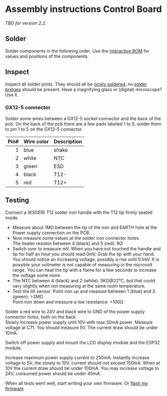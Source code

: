 # Assembly instructions Control Board

*TBD for version 2.2*.

## Solder

Solder components in the following order.
Use the [interactive BOM](bom/ibom.html) for values and positions of the components.

## Inspect

Inspect all solder joints. They should all be [nicely soldered](https://www.google.com/search?q=proper+solder+joint), no [solder bridges](https://www.google.com/search?q=picture+of+a+solder+bridge) should be present. Have a magnifying glass or (digital) microscope? Use it.

### GX12-5 connector

Solder some wires between a GX12-5 socket connector and the back of the pcb. On the back of the pcb there are a few pads labeled 1 to 5, solder them to pin 1 to 5 on the GX12-5 connector.

| Pin#  | Wire color    | Description   |
| --:   | --            | --            |
| 1     | blue          | shake         |
| 2     | white         | NTC           |
| 3     | green         | ESD           |
| 4     | black         | T12-          |
| 5     | red           | T12+          |

## Testing

Connect a (KSGER) T12 solder iron handle with the T12 tip firmly seated inside.

- Measure about 1MΩ between the tip of the iron and EARTH hole at the Power supply connection on the PCB.
- Now measure some values at the solder iron connector holes.\
The heater resistor between 4 (black) and 5 (red): 8Ω
- Switch over to measure mV. When you have not touched the handle and tip for half an hour you should read 0mV. Grab the tip with your hand. You should notice an increasing voltage, possibly a rise until 0.1mV. It is possible your voltmeter is not capable of measuring in the microvolt range. You can heat the tip with a flame for a few seconds to increase the voltage some more.
- The NTC between 4 (black) and 2 (white): 5KΩ@22°C, but that could vary slightly when not measuring at the same room temperature.
- Test the tilt sensor. Point iron up and measure between 1 (blue) and 3 (green): >2MΩ\
Point iron down and measure a low resistance: <100Ω

Solder a red wire to 24V and black wire to GND of the power supply connector holes, both on the back.\
Slowly increase power supply until 10V with max 50mA power. Measure voltage at C71. You should measure 5V. The current draw should be under 10mA.

Switch off power supply and mount the LCD display module and the ESP32 module.

Increase maximum power supply current to 250mA. Instantly increase voltage to 5V, the slowly to 10V, current should not exceed 150mA. When at 10V the current draw should be under 100mA.
You may increase voltage to 24V, consumed power should be under 40mA.

When all tests went well, start writing your own firmware. Or [flash my firmware](https://github.com/atoomnetmarc/IoT12-firmware)
